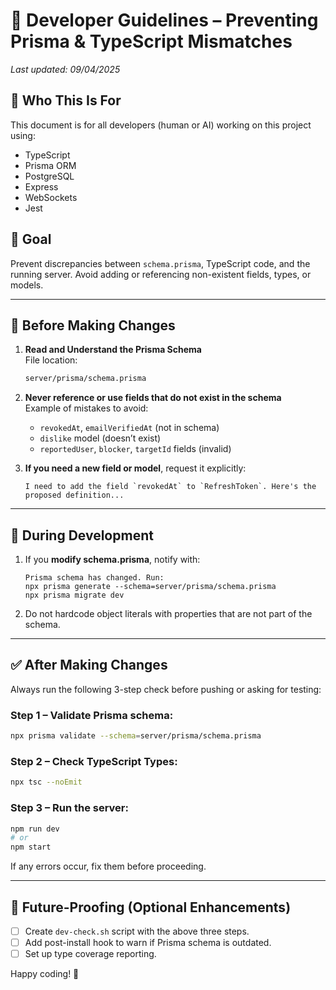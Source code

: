 # 🧠 Developer Guidelines – Preventing Prisma & TypeScript Mismatches

_Last updated: 09/04/2025_

## 📌 Who This Is For
This document is for all developers (human or AI) working on this project using:
- TypeScript
- Prisma ORM
- PostgreSQL
- Express
- WebSockets
- Jest

## 🎯 Goal
Prevent discrepancies between `schema.prisma`, TypeScript code, and the running server. Avoid adding or referencing non-existent fields, types, or models.

---

## 🔧 Before Making Changes

1. **Read and Understand the Prisma Schema**  
   File location:  
   ```bash
   server/prisma/schema.prisma
   ```

2. **Never reference or use fields that do not exist in the schema**  
   Example of mistakes to avoid:
   - `revokedAt`, `emailVerifiedAt` (not in schema)
   - `dislike` model (doesn’t exist)
   - `reportedUser`, `blocker`, `targetId` fields (invalid)

3. **If you need a new field or model**, request it explicitly:
   ```
   I need to add the field `revokedAt` to `RefreshToken`. Here's the proposed definition...
   ```

---

## 🧪 During Development

1. If you **modify schema.prisma**, notify with:
   ```
   Prisma schema has changed. Run:
   npx prisma generate --schema=server/prisma/schema.prisma
   npx prisma migrate dev
   ```

2. Do not hardcode object literals with properties that are not part of the schema.

---

## ✅ After Making Changes

Always run the following 3-step check before pushing or asking for testing:

### Step 1 – Validate Prisma schema:
```bash
npx prisma validate --schema=server/prisma/schema.prisma
```

### Step 2 – Check TypeScript Types:
```bash
npx tsc --noEmit
```

### Step 3 – Run the server:
```bash
npm run dev
# or
npm start
```

If any errors occur, fix them before proceeding.

---

## 🚀 Future-Proofing (Optional Enhancements)

- [ ] Create `dev-check.sh` script with the above three steps.
- [ ] Add post-install hook to warn if Prisma schema is outdated.
- [ ] Set up type coverage reporting.

Happy coding! 🎉
